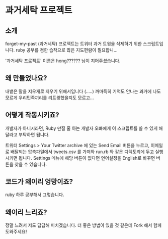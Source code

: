 과거세탁 프로젝트
==================

소개
----

forget-my-past (과거세탁) 프로젝트는 트위터 과거 트윗을 삭제하기 위한 스크립트입니다. ruby 공부를 겸한 습작으로 많은 지도편람이 필요합니...

'과거세탁 프로젝트' 이름은 hong?????? 님이 지어주셨습니다.

왜 만들었나요?
--------------

내뱉은 말을 지우개로 지우기 위해서입니다 (.....) 까마득히 기억도 안나는 과거에 나도 모르게 우리민족끼리를 리트윗했을지도 모르고...

어떻게 작동시키죠?
------------------

개발자가 아니시라면, Ruby 만질 줄 아는 개발자 오빠에게 이 스크립트를 쓸 수 있게 해달라고 부탁하면 됩니다.

트위터 Settings > Your Twitter archive 에 있는 Send Email 버튼을 누르고, 이메일로 배달되는 압축파일에서 tweets.csv 를 가져와 run.rb 와 같은 디렉토리에 두고 실행시키면 됩니다. Settings 메뉴에 해당 버튼이 없다면 언어설정을 English로 바꾸면 버튼을 찾을 수 있습니다.

코드가 왜이리 엉망이죠?
-----------------------
ruby 하루 공부해서 그렇습니다.

왜이리 느리죠?
--------------
정말 느려서 저도 답답해 미치겠습니다. 더 좋은 방법이 있을 것 같은데 Fork 해서 함께 도와주세요!

